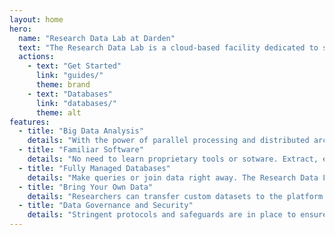 ```yaml
---
layout: home
hero:
  name: "Research Data Lab at Darden"
  text: "The Research Data Lab is a cloud-based facility dedicated to supporting data-intensive research projects at Darden. It serves as a central hub where researchers can access and analyze large volumes of research data."
  actions:
    - text: "Get Started"
      link: "guides/"
      theme: brand
    - text: "Databases"
      link: "databases/"
      theme: alt
features:
  - title: "Big Data Analysis"
    details: "With the power of parallel processing and distributed architecture, the Data Lab has capacity to analyze large databases (GBs to TBs) in seconds."
  - title: "Familiar Software"
    details: "No need to learn proprietary tools or sotware. Extract, explore and analyze data through familiar desktop clients like SQL, R and Python."
  - title: "Fully Managed Databases"
    details: "Make queries or join data right away. The Research Data Lab provides databases from public sources out of the box; in consistent formats and periodically updating when new data is released."
  - title: "Bring Your Own Data"
    details: "Researchers can transfer custom datasets to the platform for faster analysis. Once uploaded, users can also share datasets with other researchers for easy collaboration."
  - title: "Data Governance and Security"
    details: "Stringent protocols and safeguards are in place to ensure data privacy, compliance, and security."
---
```


